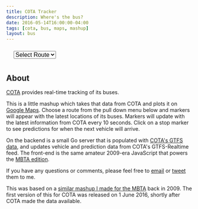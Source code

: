 ```yaml
---
title: COTA Tracker
description: Where's the bus?
date: 2016-05-14T16:00:00-04:00
tags: [cota, bus, maps, mashup]
layout: bus
---
```


<div style="margin: 0 20px;">
  <select id="option_list" style="margin: 10px 0; font-size: 16px;">
    <option value="">Select Route</option>
  </select>
  <div id="map_canvas"></div>
  <div id="marker_legend" style="margin: 10px 0;"></div>
</div>

## About

[COTA](http://www.cota.com/) provides real-time tracking of its buses.

This is a little mashup which takes that data from COTA and plots it
on [Google Maps](https://maps.google.com).  Choose a route from the
pull down menu below and markers will appear with the latest locations
of its buses.  Markers will update with the latest information from
COTA every 10 seconds.  Click on a stop marker to see predictions for
when the next vehicle will arrive.

On the backend is a small Go server that is populated with [COTA's
GTFS data](http://www.cota.com/data), and updates vehicle and
prediction data from COTA's GTFS-Realtime feed.  The front-end is the
same amateur 2009-era JavaScript that powers the [MBTA
edition](/mbta-bus).

If you have any questions or comments, please feel free to
[email](mailto:joe@joeshaw.org) or
[tweet](https://twitter.com/?status=@joeshaw%20) them to me.

This was based on a [similar mashup I made for the MBTA](/mbta-bus)
back in 2009.  The first version of this for COTA was released on 1
June 2016, shortly after COTA made the data available.

<script type="text/javascript" src="https://ajax.googleapis.com/ajax/libs/jquery/1.4.4/jquery.min.js"></script>
<script src="https://maps.google.com/maps/api/js?sensor=false" type="text/javascript"></script><script type="text/javascript">
  $(document).ready(function() {
    var useragent = navigator.userAgent;
    var map_canvas = document.getElementById("map_canvas");

    var mapOptions = {
      zoom: 12,
      center: new google.maps.LatLng(39.965912, -82.999939),
      mapTypeId: google.maps.MapTypeId.ROADMAP
    };

    if (useragent.indexOf('iPhone') != -1 || useragent.indexOf('Android') != -1 ) {
      map_canvas.style.width = '100%';
      map_canvas.style.height = '300px';
      mapOptions.gestureHandling = 'cooperative';
    } else {
      map_canvas.style.width = '100%';
      map_canvas.style.height = '600px';
      mapOptions.gestureHandling = 'greedy';
    }

    var map = new google.maps.Map(document.getElementById("map_canvas"), mapOptions);

    var base_url = "https://joeshaw.org/cota-bus/api";

    var direction_data = [
      { icon: "/mbta-bus/images/red-dot.png",
        line_color: "#FF0000" },

      { icon: "/mbta-bus/images/blue-dot.png",
        line_color: "#0000FF" },

      { icon: "/mbta-bus/images/green-dot.png",
        line_color: "#00FF00" },

      { icon: "/mbta-bus/images/yellow-dot.png",
        line_color: "#FFFF00" },

      { icon: "/mbta-bus/images/orange-dot.png",
        line_color: "#FF7700" },

      { icon: "/mbta-bus/images/purple-dot.png",
        line_color: "#FF00FF" }
    ];

    // Some global variables
    var selected_route = "";
    var vehicle_markers = {};
    var stop_markers = [];
    var route_layer = null;
    var lines = [];
    var open_info_window = null;
    var updateIntervalID = 0;

    populateRouteList();

    // Update the markers any time the option box is changed, or
    // every 10 seconds as long as the window is visible.
    $("select").change(updateMarkers);
    if (!document.hidden) {
      updateIntervalID = setInterval(updateMarkers, 10000);
    }

    function handleVisibilityChange() {
      if (document.hidden && updateIntervalID) {
        clearInterval(updateIntervalID);
        updateIntervalID = 0;
      } else if (!document.hidden && !updateIntervalID) {
        updateMarkers();
        updateIntervalID = setInterval(updateMarkers, 10000);
      }
    }
    document.addEventListener("visibilitychange", handleVisibilityChange, false);

    function queryParams(qs) {
      qs = qs.split("+").join(" ");

      var params = {};
      var regexp = /[?&]?([^=]+)=([^&]*)/g;
      var tokens;
      while (tokens = regexp.exec(qs)) {
        params[decodeURIComponent(tokens[1])] = decodeURIComponent(tokens[2])
      }
      return params;
    }

    function populateRouteList() {
      $.getJSON(base_url + "/cota/routes",
        function(data) {
          for (var j = 0; j < data.length; j++) {
            var route = data[j]
            if (route.route_hide) {
              continue
            }

            $("#option_list").append('<option value="' + route.route_id + '">' + route.long_name + '</option>');
          }

          params = queryParams(document.location.search);
          if (params["route"]) {
            $("#option_list option[value=\"" + params["route"] + "\"]").attr('selected', 'selected');
            updateMarkers();
          }
        }
      );
    }

    function resetRouteMarkers() {
      for (var i = 0; i < stop_markers.length; i++) {
        stop_markers[i].setMap(null);
      }
      stop_markers = [];

      for (var i = 0; i < lines.length; i++) {
        lines[i].setMap(null);
      }
      lines = [];

      if (route_layer !== null) {
        route_layer.setMap(null);
        route_layer = null;
      }
    }

    function resetVehicleMarkers() {
      $("#marker_legend").empty();

      for (var vehicle_id in vehicle_markers) {
        vehicle_markers[vehicle_id].setMap(null);
      }
      vehicle_markers = {};
    }

    function updateMarkers() {
      var old_route = selected_route;
      selected_route = $("select option:selected").attr("value");

      if (selected_route != old_route) {
        resetRouteMarkers();
        resetVehicleMarkers();
      }

      if (selected_route == "") {
        return;
      }

      if (selected_route != old_route) {
        fetchRouteData(selected_route);
      }

      fetchVehicles(selected_route);
    }

    function fetchRouteData(route_id) {
      var stops_url = base_url + "/cota/stops?route=" + route_id;
      $.getJSON(stops_url, function(data) {
        var bounds = new google.maps.LatLngBounds();
        console.log(bounds);

        for (var i = 0; i < data.length; i++) {
          var stop = data[i];
          var latlong = placeStop(route_id, stop);
          bounds.extend(latlong);
        }

        route_layer = new google.maps.KmlLayer({
          url: "https://joeshaw.org/cota-bus/kml/" + route_id + ".kml",
          suppressInfoWindows: true,
          map: map
        });

        map.fitBounds(bounds)
      });
    }

    function placeStop(route_id, stop) {
      var latlong = new google.maps.LatLng(stop.latitude, stop.longitude);

      var marker = new google.maps.Marker({
        position: latlong,
        map: map,
        icon: "https://www.nextmuni.com/googleMap/images/stopMarkerRed.gif"
      });

      marker.stop_id = stop.stop_id;
      marker.infoContent = '<h3>' + stop.name + '</h3>';

      google.maps.event.addListener(marker, "click", function() {
        var info_window = new google.maps.InfoWindow({
          content: this.infoContent,
        });

        var prediction_url = base_url + "/cota/predictions?stop=" + stop.stop_id;
        $.getJSON(prediction_url, function(data) {
          var content = info_window.getContent();

          if (data.length == 0) {
            content += '<p>No vehicles expected.</p>';
          } else {
            content += '<p>Expected arrivals:';
            content += '<ul>';

            for (var i = 0; i < data.length; i++) {
              prediction = data[i];
              content += '<li>';
              if (prediction.arrival_time < 60) {
                content += prediction.arrival_time + ' seconds';
              } else {
                content += Math.floor(prediction.arrival_time/60) + ' minutes';
              }
              content += ': ' + prediction.trip_headsign;
              content += '</li>';
            }

            content += '</ul></p>';
          }

          info_window.setContent(content);
        });

        google.maps.event.addListener(info_window, "closeclick", function() {
          open_info_window = null;
        });

        if (open_info_window) {
          open_info_window.close();
        }
        open_info_window = info_window;

        info_window.open(map, this);
      });

      stop_markers.push(marker);
      return latlong;
    }

    function fetchVehicles(route_id) {
      var vehicle_url = base_url + "/cota/vehicles?route=" + route_id;
      $.getJSON(vehicle_url, function(data) {
        var new_markers = {}

        $("#marker_legend").empty();
        var trips = [];

        for (var i = 0; i < data.length; i++) {
          var vehicle = data[i];
          var latlong = new google.maps.LatLng(vehicle.latitude, vehicle.longitude);

          var trip_idx = trips.indexOf(vehicle.trip_headsign);
          if (trip_idx == -1) {
            trip_idx = trips.push(vehicle.trip_headsign) - 1;
            addLegend(direction_data[trip_idx].icon, vehicle.trip_headsign);
          }

          var marker = vehicle_markers[vehicle.vehicle_id];
          if (!marker) {
            var marker = new google.maps.Marker({
              position: latlong,
              map: map,
              icon: direction_data[trip_idx].icon
            });

            marker.infoContent = '<h3>' + vehicle.trip_headsign + '</h3>';

            google.maps.event.addListener(marker, "click", function() {
              var info_window = new google.maps.InfoWindow({
                content: this.infoContent,
              });

              google.maps.event.addListener(info_window, "closeclick", function() {
                open_info_window = null;
              });

              if (open_info_window) {
                open_info_window.close();
              }
              open_info_window = info_window;
              info_window.open(map, this);
            });
          } else {
            marker.setPosition(latlong);
            marker.setIcon(direction_data[trip_idx].icon);
          }

          new_markers[vehicle.vehicle_id] = marker;
          delete vehicle_markers[vehicle.vehicle_id];
        }

        // Buses no longer on the map
        for (var vehicle_id in vehicle_markers) {
          vehicle_markers[vehicle_id].setMap(null);
        }
        vehicle_markers = new_markers;
      });
    }

    function addLegend(icon, name) {
      $("#marker_legend").append('<img src="' + icon + '" style="display: inline">' + name);
    }
});
</script>

